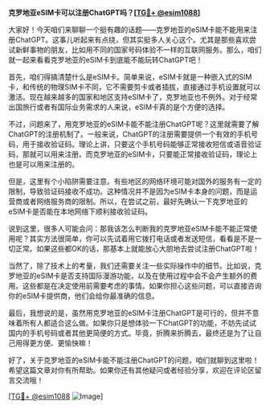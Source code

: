 **克罗地亚eSIM卡可以注册ChatGPT吗？[[TG💪+ @esim1088](https://t.me/s/esim1088)]**

大家好！今天咱们来聊聊一个挺有趣的话题——克罗地亚的eSIM卡能不能用来注册ChatGPT。这事儿听起来有点绕，但其实挺多人关心这个。尤其是那些喜欢尝试新鲜事物的朋友，比如用不同的国家号码体验不一样的互联网服务。那么，咱们就一起来看看克罗地亚的eSIM卡到底能不能玩转ChatGPT吧！

首先，咱们得搞清楚什么是eSIM卡。简单来说，eSIM卡就是一种嵌入式的SIM卡，和传统的物理SIM卡不同，它不需要剪卡或者插拔，直接通过手机设置就可以激活。现在越来越多的国家和地区支持eSIM卡了，克罗地亚也不例外。对于经常出国旅行或者有国际业务需求的人来说，eSIM卡真的是个方便的选择。

不过，问题来了，用克罗地亚的eSIM卡能不能注册ChatGPT呢？这里就需要了解ChatGPT的注册机制了。一般来说，ChatGPT的注册需要提供一个有效的手机号码，用于接收验证码。理论上讲，只要这个手机号码能够正常接收短信或语音验证码，那就可以用来注册。而克罗地亚的eSIM卡，只要能正常接收验证码，理论上也是可以用来注册的。

但是，这里有个小陷阱需要注意。有些地区的网络环境可能对国外的服务有一定的限制，导致验证码接收不成功。这种情况并不是因为eSIM卡本身的问题，而是运营商或者网络服务商的限制。所以，在尝试之前，最好先确认一下克罗地亚的eSIM卡是否能在本地网络下顺利接收验证码。

说到这里，很多人可能会问：那我该怎么判断我的克罗地亚eSIM卡能不能正常使用呢？其实方法很简单，你可以先试着用它拨打电话或者发送短信，看看是不是一切正常。如果这些都OK的话，那基本上就能放心大胆地去尝试注册ChatGPT啦！

当然了，除了技术上的考量，我们还需要关注一些实际操作中的细节。比如说，克罗地亚的eSIM卡是否支持国际漫游功能，以及在使用过程中会不会产生额外的费用。这些都是在决定使用前需要考虑的事情。如果你担心这些问题，可以直接咨询你的eSIM卡提供商，他们会给你最准确的信息。

最后，我想说的是，虽然用克罗地亚的eSIM卡注册ChatGPT是可行的，但并不意味着所有人都适合这么做。如果你只是想体验一下ChatGPT的功能，不妨先试试国内的手机号码或者其他更简便的方式。毕竟，折腾来折腾去，最终还是为了让自己用得更方便、更愉快嘛！

好了，关于克罗地亚的eSIM卡能不能注册ChatGPT的问题，咱们就聊到这里啦！希望这篇文章对你有所帮助。如果你还有其他疑问或者经验分享，欢迎在评论区留言交流哦！

[[TG💪+ @esim1088](https://t.me/s/esim1088) ![Image](https://i.postimg.cc/4NQfJmqS/Snipaste-2025-05-13-00-14-12.png)]